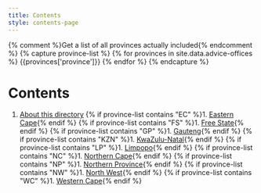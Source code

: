 ```yaml
---
title: Contents
style: contents-page
---
```


{% comment %}Get a list of all provinces actually included{% endcomment %}
{% capture province-list %}
{% for provinces in site.data.advice-offices %}
{{provinces['province']}}
{% endfor %}
{% endcapture %}

# Contents

1. [About this directory](0-4-about.html#about-this-directory)
{% if province-list contains "EC" %}1. [Eastern Cape](ec.html#eastern-cape){% endif %}
{% if province-list contains "FS" %}1. [Free State](fs.html){% endif %}
{% if province-list contains "GP" %}1. [Gauteng](gp.html#gauteng){% endif %}
{% if province-list contains "KZN" %}1. [KwaZulu-Natal](kzn.html#kwazulu-natal){% endif %}
{% if province-list contains "LP" %}1. [Limpopo](lp.html#limpopo){% endif %}
{% if province-list contains "NC" %}1. [Northern Cape](nc.html#northern-cape){% endif %}
{% if province-list contains "NP" %}1. [Northern Province](np.html#northern-province){% endif %}
{% if province-list contains "NW" %}1. [North West](nw.html#north-west){% endif %}
{% if province-list contains "WC" %}1. [Western Cape](wc.html#western-cape){% endif %}
